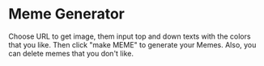 # Meme Generator

Choose URL to get image, them input top and down texts with the colors that you like.
Then click "make MEME" to generate your Memes. Also, you can delete memes that you don't like.

